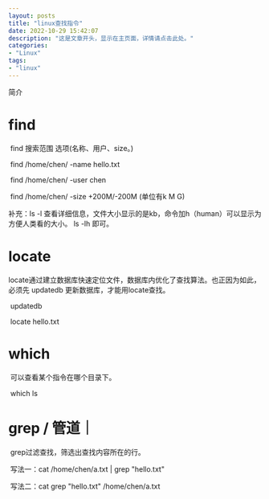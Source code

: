 ```yaml
---
layout: posts
title: "linux查找指令"
date: 2022-10-29 15:42:07
description: "这是文章开头，显示在主页面，详情请点击此处。"
categories: 
- "Linux"
tags:
- "linux"
---
```


简介 <!--more-->
# find

​		find  搜索范围   选项(名称、用户、size。)

​		find  /home/chen/  -name  hello.txt

​		find  /home/chen/  -user  chen

​		find  /home/chen/  -size   +200M/-200M     (单位有k M  G)

补充：ls -l  查看详细信息，文件大小显示的是kb，命令加h（human）可以显示为方便人类看的大小。     ls -lh   即可。

# locate

​		locate通过建立数据库快速定位文件，数据库内优化了查找算法。也正因为如此，必须先 updatedb 更新数据库，才能用locate查找。

​		updatedb

​		locate hello.txt

# which

​		可以查看某个指令在哪个目录下。

​		which ls 

# grep / 管道｜

​		grep过滤查找，筛选出查找内容所在的行。

​		写法一：cat /home/chen/a.txt |  grep  "hello.txt"

​		写法二：cat grep "hello.txt" /home/chen/a.txt

